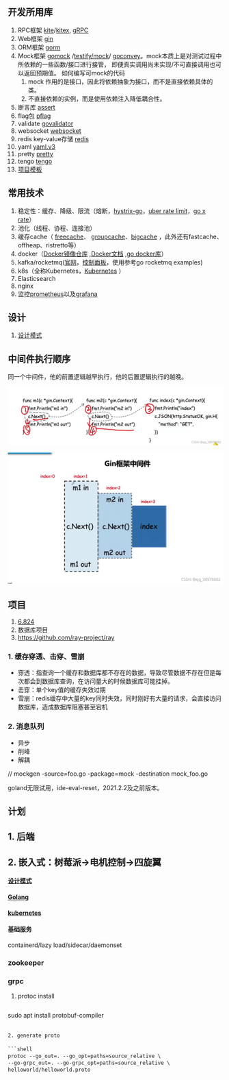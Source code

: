 ## 开发所用库
1. RPC框架 [kite](https://github.com/koding/kite )/[kitex](https://github.com/cloudwego/kitex ), [gRPC](https://grpc.io/docs/)
2. Web框架 [gin](https://gin-gonic.com/)
3. ORM框架 [gorm](https://gorm.io/)
4. Mock框架 [gomock](https://github.com/golang/mock) /[testify/mock](https://github.com/stretchr/testify )/ [goconvey](https://github.com/smartystreets/goconvey )。mock本质上是对测试过程中所依赖的一些函数/接口进行接管， 即便真实调用尚未实现/不可直接调用也可以返回预期值。
   如何编写可mock的代码
   1. mock 作用的是接口，因此将依赖抽象为接口，而不是直接依赖具体的类。
   2. 不直接依赖的实例，而是使用依赖注入降低耦合性。
5. 断言库 [assert](https://github.com/stretchr/testify)
6. flag包 [pflag](https://github.com/spf13/pflag)
7. validate [govalidator](http://github.com/asaskevich/govalidator)
8. websocket [websocket](https://github.com/gorilla/websocket)
9. redis key-value存储 [redis](https://redis.io/)
10. yaml [yaml.v3](https://gopkg.in/yaml.v3)
11. pretty [pretty](https://github.com/kr/pretty)
12. tengo [tengo](https://github.com/d5/tengo)
13. [项目模板](https://github.com/golang-standards/project-layout)

## 常用技术
1. 稳定性：缓存、降级、限流（熔断，[hystrix-go](https://gitee.com/mirrors/hystrix-go )，[uber rate limit](https://pkg.go.dev/go.uber.org/ratelimit )，[go x rate](https://pkg.go.dev/golang.org/x/time/rate )）
2. 池化（线程、协程、连接池）
3. 缓存cache（ [freecache](https://github.com/coocood/freecache )、 [groupcache](https://github.com/golang/groupcache )、[bigcache](https://github.com/allegro/bigcache) ，此外还有fastcache、offheap、ristretto等）
4. docker（[Docker镜像仓库](https://hub.docker.com/search?image_filter=official&q=) ,[Docker文档](https://docs.docker.com/get-started/overview/) ,[go docker库](https://github.com/moby/moby )）
5. kafka/rocketmq([官网](https://rocketmq.apache.org/ )，[控制面板](https://github.com/apache/rocketmq-dashboard )，使用参考go rocketmq examples)
6. k8s（全称Kubernetes，[Kubernetes](https://kubernetes.io/) ）
7. Elasticsearch
8. nginx
9. 监控[prometheus](https://prometheus.io/ )以及[grafana](https://grafana.com/ )

## 设计
1. [设计模式](./docs/design_pattern.md )

## 中间件执行顺序
同一个中间件，他的前置逻辑越早执行，他的后置逻辑执行的越晚。

![输入图片说明](img/image1.png)

![输入图片说明](img/image.png)

## 项目
1. [6.824](http://nil.csail.mit.edu/6.824/2020/schedule.html)
2. 数据库项目
3. https://github.com/ray-project/ray


### 1. 缓存穿透、击穿、雪崩
+ 穿透：指查询一个缓存和数据库都不存在的数据，导致尽管数据不存在但是每次都会到数据库查询，在访问量大的时候数据库可能挂掉。
+ 击穿：单个key值的缓存失效过期
+ 雪崩：redis缓存中大量的key同时失效，同时刚好有大量的请求，会直接访问数据库，造成数据库阻塞甚至宕机

### 2. 消息队列
+ 异步
+ 削峰
+ 解耦

//  mockgen -source=foo.go -package=mock -destination mock_foo.go


goland无限试用，ide-eval-reset，2021.2.2及之前版本。

## 计划
## 1. 后端
## 2. 嵌入式：树莓派->电机控制->四旋翼

#### [设计模式](./docs/design_pattern.md)
#### [Golang](./docs/golang.md)
#### [kubernetes](./docs/kubernetes.md)

#### 基础服务

containerd/lazy load/sidecar/daemonset

### zookeeper

### grpc
1. protoc install
   ```shell
sudo apt install protobuf-compiler
```

2. generate proto 

```shell
protoc --go_out=. --go_opt=paths=source_relative \
--go-grpc_out=. --go-grpc_opt=paths=source_relative \
helloworld/helloworld.proto
```
